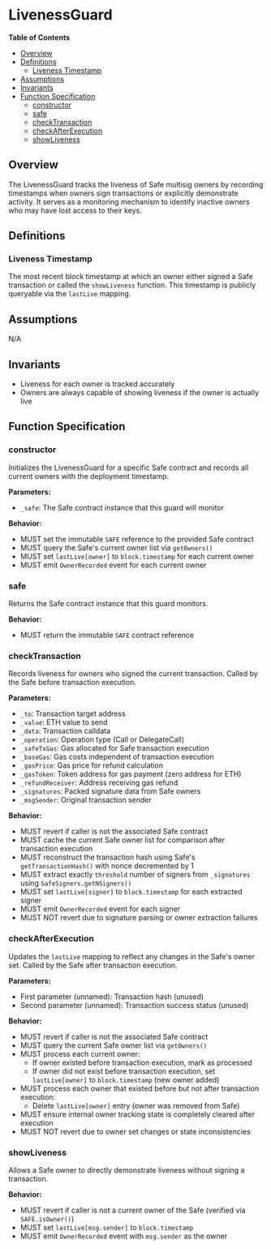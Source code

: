 # LivenessGuard

<!-- START doctoc generated TOC please keep comment here to allow auto update -->
<!-- DON'T EDIT THIS SECTION, INSTEAD RE-RUN doctoc TO UPDATE -->
**Table of Contents**

- [Overview](#overview)
- [Definitions](#definitions)
  - [Liveness Timestamp](#liveness-timestamp)
- [Assumptions](#assumptions)
- [Invariants](#invariants)
- [Function Specification](#function-specification)
  - [constructor](#constructor)
  - [safe](#safe)
  - [checkTransaction](#checktransaction)
  - [checkAfterExecution](#checkafterexecution)
  - [showLiveness](#showliveness)

<!-- END doctoc generated TOC please keep comment here to allow auto update -->

## Overview

The LivenessGuard tracks the liveness of Safe multisig owners by recording timestamps when owners sign transactions or
explicitly demonstrate activity. It serves as a monitoring mechanism to identify inactive owners who may have lost
access to their keys.

## Definitions

### Liveness Timestamp

The most recent block timestamp at which an owner either signed a Safe transaction or called the `showLiveness`
function. This timestamp is publicly queryable via the `lastLive` mapping.

## Assumptions

N/A

## Invariants

- Liveness for each owner is tracked accurately
- Owners are always capable of showing liveness if the owner is actually live

## Function Specification

### constructor

Initializes the LivenessGuard for a specific Safe contract and records all current owners with the deployment
timestamp.

**Parameters:**

- `_safe`: The Safe contract instance that this guard will monitor

**Behavior:**

- MUST set the immutable `SAFE` reference to the provided Safe contract
- MUST query the Safe's current owner list via `getOwners()`
- MUST set `lastLive[owner]` to `block.timestamp` for each current owner
- MUST emit `OwnerRecorded` event for each current owner

### safe

Returns the Safe contract instance that this guard monitors.

**Behavior:**

- MUST return the immutable `SAFE` contract reference

### checkTransaction

Records liveness for owners who signed the current transaction. Called by the Safe before transaction execution.

**Parameters:**

- `_to`: Transaction target address
- `_value`: ETH value to send
- `_data`: Transaction calldata
- `_operation`: Operation type (Call or DelegateCall)
- `_safeTxGas`: Gas allocated for Safe transaction execution
- `_baseGas`: Gas costs independent of transaction execution
- `_gasPrice`: Gas price for refund calculation
- `_gasToken`: Token address for gas payment (zero address for ETH)
- `_refundReceiver`: Address receiving gas refund
- `_signatures`: Packed signature data from Safe owners
- `_msgSender`: Original transaction sender

**Behavior:**

- MUST revert if caller is not the associated Safe contract
- MUST cache the current Safe owner list for comparison after transaction execution
- MUST reconstruct the transaction hash using Safe's `getTransactionHash()` with nonce decremented by 1
- MUST extract exactly `threshold` number of signers from `_signatures` using `SafeSigners.getNSigners()`
- MUST set `lastLive[signer]` to `block.timestamp` for each extracted signer
- MUST emit `OwnerRecorded` event for each signer
- MUST NOT revert due to signature parsing or owner extraction failures

### checkAfterExecution

Updates the `lastLive` mapping to reflect any changes in the Safe's owner set. Called by the Safe after transaction
execution.

**Parameters:**

- First parameter (unnamed): Transaction hash (unused)
- Second parameter (unnamed): Transaction success status (unused)

**Behavior:**

- MUST revert if caller is not the associated Safe contract
- MUST query the current Safe owner list via `getOwners()`
- MUST process each current owner:
  - If owner existed before transaction execution, mark as processed
  - If owner did not exist before transaction execution, set `lastLive[owner]` to `block.timestamp` (new owner added)
- MUST process each owner that existed before but not after transaction execution:
  - Delete `lastLive[owner]` entry (owner was removed from Safe)
- MUST ensure internal owner tracking state is completely cleared after execution
- MUST NOT revert due to owner set changes or state inconsistencies

### showLiveness

Allows a Safe owner to directly demonstrate liveness without signing a transaction.

**Behavior:**

- MUST revert if caller is not a current owner of the Safe (verified via `SAFE.isOwner()`)
- MUST set `lastLive[msg.sender]` to `block.timestamp`
- MUST emit `OwnerRecorded` event with `msg.sender` as the owner
